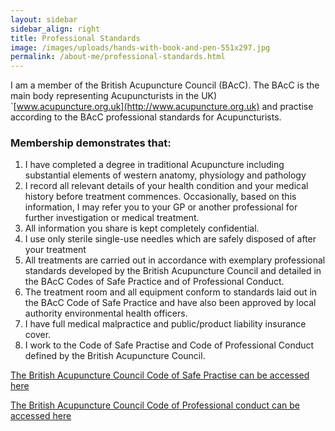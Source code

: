 ```yaml
---
layout: sidebar
sidebar_align: right
title: Professional Standards
image: /images/uploads/hands-with-book-and-pen-551x297.jpg
permalink: /about-me/professional-standards.html
---
```


I am a member of the British Acupuncture Council (BAcC). The BAcC is the main body representing Acupuncturists in the UK) `[www.acupuncture.org.uk](http://www.acupuncture.org.uk) and practise according to the BAcC professional standards for Acupuncturists.

### Membership demonstrates that:
  1. I have completed a degree in traditional Acupuncture including substantial elements of western anatomy, physiology and pathology
  2. I record all relevant details of your health condition and your medical history before treatment commences. Occasionally, based on this information, I may refer you to your GP or another professional for further investigation or medical treatment.
  3. All information you share is kept completely confidential. 
  4. I use only sterile single-use needles which are safely disposed of after your treatment
  5. All treatments are carried out in accordance with exemplary professional standards developed by the British Acupuncture Council and detailed in the BAcC Codes of Safe Practice and of Professional Conduct.
  6. The treatment room and all equipment conform to standards laid out in the BAcC Code of Safe Practice and  have also been approved by local authority environmental health officers.
  7. I have full medical malpractice and public/product liability insurance cover.
  8. I work to the Code of Safe Practise and Code of Professional Conduct defined by the British Acupuncture Council.


[The British Acupuncture Council Code of Safe Practise can be accessed here](https://www.acupuncture.org.uk/public-content/effective-practice/82-bacc-professional-codes.html)

[The British Acupuncture Council Code of Professional conduct can be accessed here](https://www.acupuncture.org.uk/public-content/effective-practice/82-bacc-professional-codes.html)

